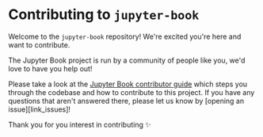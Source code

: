 # Contributing to `jupyter-book`

Welcome to the `jupyter-book` repository! We're excited you're here and want to contribute.

The Jupyter Book project is run by a community of people like you, we'd love to have you
help out!

Please take a look at the [Jupyter Book contributor guide](https://jupyterbook.org/advanced/contributing.html)
which steps you through the codebase and how to contribute to this project.
If you have any questions that aren't answered there, please let us know by
[opening an issue][link_issues]!

Thank you for you interest in contributing ✨
